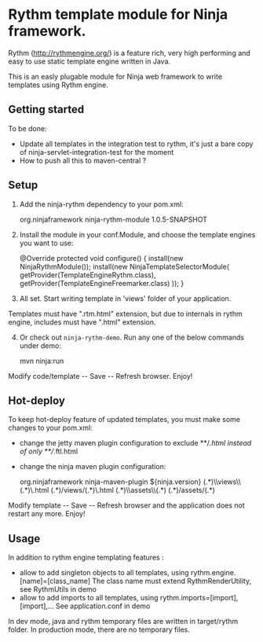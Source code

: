 Rythm template module for Ninja framework.
=====================
Rythm (http://rythmengine.org/) is a feature rich, very high performing and easy to use static template engine written in Java.

This is an easly plugable module for Ninja web framework to write templates using Rythm engine.

Getting started
---------------

To be done:
- Update all templates in the integration test to rythm, it's just a bare copy of ninja-servlet-integration-test for the moment
- How to push all this to maven-central ?

Setup
-----

1) Add the ninja-rythm dependency to your pom.xml:

    <dependency>
        <groupId>org.ninjaframework</groupId>
        <artifactId>ninja-rythm-module</artifactId>
        <version>1.0.5-SNAPSHOT</version>
    </dependency>

2) Install the module in your conf.Module, and choose the template engines you want to use:

    @Override
    protected void configure() {
        install(new NinjaRythmModule());
        install(new NinjaTemplateSelectorModule(
                getProvider(TemplateEngineRythm.class),
                getProvider(TemplateEngineFreemarker.class)
                ));
    }
    
3) All set. Start writing template in 'views' folder of your application.

Templates must have ".rtm.html" extension, but due to internals in rythm engine, includes must have ".html" extension.

4) Or check out <code>ninja-rythm-demo</code>. Run any one of the below commands under demo:

    mvn ninja:run

Modify code/template -- Save -- Refresh browser. Enjoy!

Hot-deploy
----------

To keep hot-deploy feature of updated templates, you must make some changes to your pom.xml:

- change the jetty maven plugin configuration to exclude **/*.html instead of only **/*.ftl.html
- change the ninja maven plugin configuration:

	<plugin>
		<groupId>org.ninjaframework</groupId>
		<artifactId>ninja-maven-plugin</artifactId>
		<version>${ninja.version}</version>
		<configuration>
			<excludes>
				<exclude>(.*)\\views\\(.*)\.html</exclude>
				<exclude>(.*)/views/(.*)\.html</exclude>
				<exclude>(.*)\\assets\\(.*)</exclude>
				<exclude>(.*)/assets/(.*)</exclude>
			</excludes>
		</configuration>
	</plugin>

Modify template -- Save -- Refresh browser and the application does not restart any more. Enjoy!

Usage
-----

In addition to rythm engine templating features :
- allow to add singleton objects to all templates, using rythm.engine.[name]=[class_name]
	The class name must extend RythmRenderUtility, see RythmUtils in demo
- allow to add imports to all templates, using rythm.imports=[import],[import],...
	See application.conf in demo

In dev mode, java and rythm temporary files are written in target/rythm folder.
In production mode, there are no temporary files.

